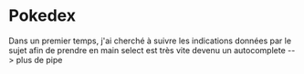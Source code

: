 # Pokedex

Dans un premier temps, j'ai cherché à suivre les indications données par le sujet afin de prendre en main
select est très vite devenu un autocomplete --> plus de pipe
